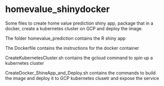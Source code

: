 # homevalue_shinydocker
Some files to create home value prediction shiny app, package that in a docker, create a kubernetes cluster on GCP and deploy the image.

The folder homevalue_prediction contains the R shiny app

The Dockerfile contains the instructions for the docker container

CreateKubernetesCluster.sh contains the gcloud command to spin up a kubernetes cluster

CreateDocker_ShineApp_and_Deploy.sh contains the commands to build the image and deploy it to GCP kubernetes clusetr and expose the service